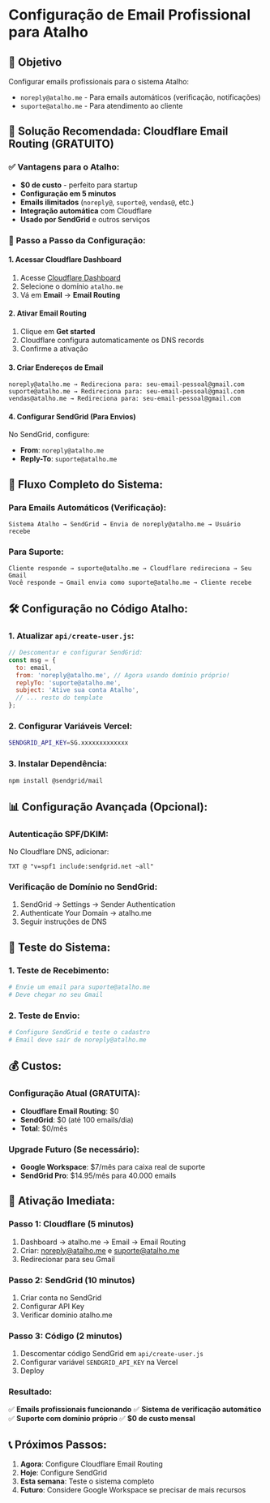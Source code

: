# Configuração de Email Profissional para Atalho

## 🎯 **Objetivo**
Configurar emails profissionais para o sistema Atalho:
- `noreply@atalho.me` - Para emails automáticos (verificação, notificações)
- `suporte@atalho.me` - Para atendimento ao cliente

## 📧 **Solução Recomendada: Cloudflare Email Routing (GRATUITO)**

### ✅ **Vantagens para o Atalho:**
- **$0 de custo** - perfeito para startup
- **Configuração em 5 minutos**
- **Emails ilimitados** (`noreply@`, `suporte@`, `vendas@`, etc.)
- **Integração automática** com Cloudflare
- **Usado por SendGrid** e outros serviços

### 🔧 **Passo a Passo da Configuração:**

#### 1. Acessar Cloudflare Dashboard
1. Acesse [Cloudflare Dashboard](https://dash.cloudflare.com)
2. Selecione o domínio `atalho.me`
3. Vá em **Email** → **Email Routing**

#### 2. Ativar Email Routing
1. Clique em **Get started**
2. Cloudflare configura automaticamente os DNS records
3. Confirme a ativação

#### 3. Criar Endereços de Email
```
noreply@atalho.me → Redireciona para: seu-email-pessoal@gmail.com
suporte@atalho.me → Redireciona para: seu-email-pessoal@gmail.com
vendas@atalho.me → Redireciona para: seu-email-pessoal@gmail.com
```

#### 4. Configurar SendGrid (Para Envios)
No SendGrid, configure:
- **From**: `noreply@atalho.me`
- **Reply-To**: `suporte@atalho.me`

## 🔄 **Fluxo Completo do Sistema:**

### Para Emails Automáticos (Verificação):
```
Sistema Atalho → SendGrid → Envia de noreply@atalho.me → Usuário recebe
```

### Para Suporte:
```
Cliente responde → suporte@atalho.me → Cloudflare redireciona → Seu Gmail
Você responde → Gmail envia como suporte@atalho.me → Cliente recebe
```

## 🛠 **Configuração no Código Atalho:**

### 1. Atualizar `api/create-user.js`:
```javascript
// Descomentar e configurar SendGrid:
const msg = {
  to: email,
  from: 'noreply@atalho.me', // Agora usando domínio próprio!
  replyTo: 'suporte@atalho.me',
  subject: 'Ative sua conta Atalho',
  // ... resto do template
};
```

### 2. Configurar Variáveis Vercel:
```bash
SENDGRID_API_KEY=SG.xxxxxxxxxxxxx
```

### 3. Instalar Dependência:
```bash
npm install @sendgrid/mail
```

## 📊 **Configuração Avançada (Opcional):**

### Autenticação SPF/DKIM:
No Cloudflare DNS, adicionar:
```
TXT @ "v=spf1 include:sendgrid.net ~all"
```

### Verificação de Domínio no SendGrid:
1. SendGrid → Settings → Sender Authentication
2. Authenticate Your Domain → atalho.me
3. Seguir instruções de DNS

## 🧪 **Teste do Sistema:**

### 1. Teste de Recebimento:
```bash
# Envie um email para suporte@atalho.me
# Deve chegar no seu Gmail
```

### 2. Teste de Envio:
```bash
# Configure SendGrid e teste o cadastro
# Email deve sair de noreply@atalho.me
```

## 💰 **Custos:**

### Configuração Atual (GRATUITA):
- **Cloudflare Email Routing**: $0
- **SendGrid**: $0 (até 100 emails/dia)
- **Total**: $0/mês

### Upgrade Futuro (Se necessário):
- **Google Workspace**: $7/mês para caixa real de suporte
- **SendGrid Pro**: $14.95/mês para 40.000 emails

## 🚀 **Ativação Imediata:**

### Passo 1: Cloudflare (5 minutos)
1. Dashboard → atalho.me → Email → Email Routing
2. Criar: noreply@atalho.me e suporte@atalho.me
3. Redirecionar para seu Gmail

### Passo 2: SendGrid (10 minutos)
1. Criar conta no SendGrid
2. Configurar API Key
3. Verificar domínio atalho.me

### Passo 3: Código (2 minutos)
1. Descomentar código SendGrid em `api/create-user.js`
2. Configurar variável `SENDGRID_API_KEY` na Vercel
3. Deploy

### Resultado:
✅ **Emails profissionais funcionando**
✅ **Sistema de verificação automático**
✅ **Suporte com domínio próprio**
✅ **$0 de custo mensal**

## 📞 **Próximos Passos:**
1. **Agora**: Configure Cloudflare Email Routing
2. **Hoje**: Configure SendGrid
3. **Esta semana**: Teste o sistema completo
4. **Futuro**: Considere Google Workspace se precisar de mais recursos 